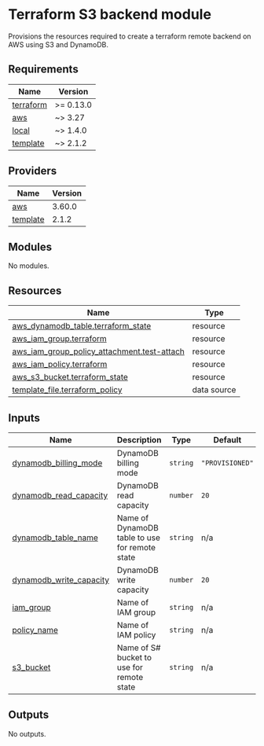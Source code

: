 # Terraform S3 backend module

Provisions  the resources required to create a terraform remote backend on AWS using S3 and DynamoDB.

<!-- BEGINNING OF PRE-COMMIT-TERRAFORM DOCS HOOK -->
## Requirements

| Name | Version |
|------|---------|
| <a name="requirement_terraform"></a> [terraform](#requirement\_terraform) | >= 0.13.0 |
| <a name="requirement_aws"></a> [aws](#requirement\_aws) | ~> 3.27 |
| <a name="requirement_local"></a> [local](#requirement\_local) | ~> 1.4.0 |
| <a name="requirement_template"></a> [template](#requirement\_template) | ~> 2.1.2 |

## Providers

| Name | Version |
|------|---------|
| <a name="provider_aws"></a> [aws](#provider\_aws) | 3.60.0 |
| <a name="provider_template"></a> [template](#provider\_template) | 2.1.2 |

## Modules

No modules.

## Resources

| Name | Type |
|------|------|
| [aws_dynamodb_table.terraform_state](https://registry.terraform.io/providers/hashicorp/aws/latest/docs/resources/dynamodb_table) | resource |
| [aws_iam_group.terraform](https://registry.terraform.io/providers/hashicorp/aws/latest/docs/resources/iam_group) | resource |
| [aws_iam_group_policy_attachment.test-attach](https://registry.terraform.io/providers/hashicorp/aws/latest/docs/resources/iam_group_policy_attachment) | resource |
| [aws_iam_policy.terraform](https://registry.terraform.io/providers/hashicorp/aws/latest/docs/resources/iam_policy) | resource |
| [aws_s3_bucket.terraform_state](https://registry.terraform.io/providers/hashicorp/aws/latest/docs/resources/s3_bucket) | resource |
| [template_file.terraform_policy](https://registry.terraform.io/providers/hashicorp/template/latest/docs/data-sources/file) | data source |

## Inputs

| Name | Description | Type | Default | Required |
|------|-------------|------|---------|:--------:|
| <a name="input_dynamodb_billing_mode"></a> [dynamodb\_billing\_mode](#input\_dynamodb\_billing\_mode) | DynamoDB billing mode | `string` | `"PROVISIONED"` | no |
| <a name="input_dynamodb_read_capacity"></a> [dynamodb\_read\_capacity](#input\_dynamodb\_read\_capacity) | DynamoDB read capacity | `number` | `20` | no |
| <a name="input_dynamodb_table_name"></a> [dynamodb\_table\_name](#input\_dynamodb\_table\_name) | Name of DynamoDB table to use for remote state | `string` | n/a | yes |
| <a name="input_dynamodb_write_capacity"></a> [dynamodb\_write\_capacity](#input\_dynamodb\_write\_capacity) | DynamoDB write capacity | `number` | `20` | no |
| <a name="input_iam_group"></a> [iam\_group](#input\_iam\_group) | Name of IAM group | `string` | n/a | yes |
| <a name="input_policy_name"></a> [policy\_name](#input\_policy\_name) | Name of IAM policy | `string` | n/a | yes |
| <a name="input_s3_bucket"></a> [s3\_bucket](#input\_s3\_bucket) | Name of S# bucket to use for remote state | `string` | n/a | yes |

## Outputs

No outputs.
<!-- END OF PRE-COMMIT-TERRAFORM DOCS HOOK -->